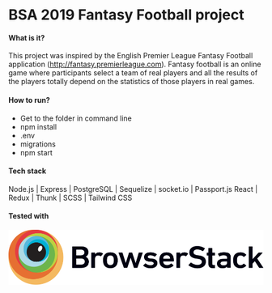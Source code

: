 # BSA 2019 Fantasy Football project

#### What is it?
This project was inspired by the English Premier League Fantasy Football application (http://fantasy.premierleague.com).  Fantasy football is an online game where participants select a team of real players and all the results of the players totally depend on the statistics of those players in real games.

#### How to run?
- Get to the folder in command line
- npm install
- .env
- migrations
- npm start

#### Tech stack
Node.js | Express | PostgreSQL | Sequelize | socket.io | Passport.js
React | Redux | Thunk | SCSS | Tailwind CSS

#### Tested with
![BrowserStack](./assets/Browserstack-logo.svg)